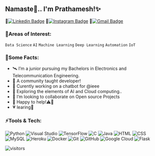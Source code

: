 ## Namaste🙏.. I'm Prathamesh!✨
🔗[![Linkedin Badge](https://img.shields.io/badge/-thakurprathamesh-blue?style=flat-square&logo=Linkedin&logoColor=white&link=https://www.linkedin.com/in/thakur-prathamesh/)](https://www.linkedin.com/in/thakur-prathamesh/)
🔗[![Instagram Badge](https://img.shields.io/badge/-pbthakurr-purple?style=flat-square&logo=instagram&logoColor=white&link=https://instagram.com/pbthakurr/)](https://instagram.com/pbthakurr)
🔗[![Gmail Badge](https://img.shields.io/badge/-prathamesh272000@gmail.com-c14438?style=flat-square&logo=Gmail&logoColor=white&link=mailto:prathamesh272000@gmail.com)](mailto:prathamesh272000@gmail.com)
### 🌌Areas of Interest:
`Data Science`  `AI` `Machine Learning` `Deep Learning` `Automation` `IoT`

### 🦄Some Facts:
- 🛰️ I’m a junior pursuing my Bachelors in Electronics and Telecommunication Engineering.
- 🔮 A community taught developer!
- 🔭 Curently working on a chatbot for @ieee
- 🌱 Exploring the elements of AI and Cloud computing..
- 👯 I’m looking to collaborate on Open source Projects
- 💬 Happy to help!⚠️💪
- 💗 learing🚀

### ⚡Tools & Tech:
![Python](https://img.shields.io/badge/-Python-black?style=flat-square&logo=Python)
![Visual Studio](https://img.shields.io/badge/-Visual%20Studio-234fc7?style=flat-square&logo=visual-studio-code)
![TensorFlow](https://img.shields.io/badge/-TensorFlow-black?style=flat-square&logo=TensorFlow)
![C](https://img.shields.io/badge/-C-00599C?style=flat-square&logo=c)
![Java](https://img.shields.io/badge/-java-E34A86?style=flat-square&logo=java)
![HTML](https://img.shields.io/badge/-HTML-E34F26?style=flat-square&logo=html5&logoColor=white)
![CSS](https://img.shields.io/badge/-CSS-1572B6?style=flat-square&logo=css3)
![MySQL](https://img.shields.io/badge/-MySQL-black?style=flat-square&logo=mysql&logoColor=white)
![Heroku](https://img.shields.io/badge/-Heroku-430098?style=flat-square&logo=heroku)
![Docker](https://img.shields.io/badge/-Docker-informational?style=flat-square&logo=docker&logoColor=white)
![Git](https://img.shields.io/badge/-Git-black?style=flat-square&logo=git)
![GitHub](https://img.shields.io/badge/-GitHub-181717?style=flat-square&logo=github)
![Google Cloud](https://img.shields.io/badge/Google%20Cloud-9cf?style=flat-square&logo=google-cloud)
![Flask](https://img.shields.io/badge/Flask-white?style=flat-square&logo=flask&logoColor=black)


![visitors](https://visitor-badge.laobi.icu/badge?page_id=prathameshThakur.prathameshThakur)


<!--
[![Youtube Badge](https://img.shields.io/badge/-koolkanna-darkred?style=flat-square&logo=youtube&logoColor=white&link=https://www.youtube.com/c/koolkanna)](https://www.youtube.com/c/koolkanna)
[![Medium Badge](https://img.shields.io/badge/-@aemmadi-03a57a?style=flat-square&labelColor=000000&logo=Medium&link=https://medium.com/@aemmadi/)](https://medium.com/@aemmadi)
-->

<!--
**prathameshThakur/prathameshThakur** is a ✨ _special_ ✨ repository because its `README.md` (this file) appears on your GitHub profile.

Here are some ideas to get you started:


-->
